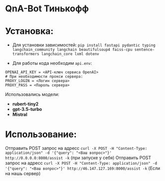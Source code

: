 # QnA-Bot Тинькофф
# Установка:
- Для установки зависимостей:
`pip install fastapi pydantic typing langchain_community langchain beautifulsoup4 faiss-cpu sentence-transformers langchain_core lxml dotenv`

- Для работы кода необходим `api.env`:
```
OPENAI_API_KEY = <API-ключ сервиса OpenAI>
# При необходимости прокси сервера:
PROXY_LOGIN = <Логин сервера>
PROXY_PASS = <Пароль сервера>
```

Использовались модели:
- **rubert-tiny2**
- **gpt-3.5-turbo**
- **Mistral**

# Использование:
Отправить POST запрос на адресс `curl -X POST -H "Content-Type: application/json" -d '{"query": "<Ваш вопрос>"}' http://0.0.0.0:8000/assist -k` (при запуске у себя)
Отправить POST запрос на адресс `curl -X POST -H "Content-Type: application/json" -d '{"query": "<Ваш вопрос>"}' http://46.147.127.169:8000/assist -k` (Если на нашь сервер)

